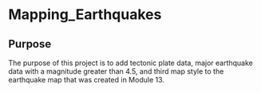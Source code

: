 # Mapping_Earthquakes
## Purpose
The purpose of this project is to add tectonic plate data, major earthquake data with a magnitude greater than 4.5, and third map style to the earthquake map that was created in Module 13.